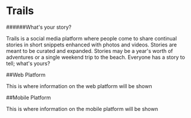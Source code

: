 # Trails
######What's your story?

Trails is a social media platform where people come to share continual stories in short snippets enhanced with photos and videos.  Stories are meant to be curated and expanded.  Stories may be a year's worth of adventures or a single weekend trip to the beach.  Everyone has a story to tell; what's yours?

##Web Platform

This is where information on the web platform will be shown

##Mobile Platform

This is where information on the mobile platform will be shown
